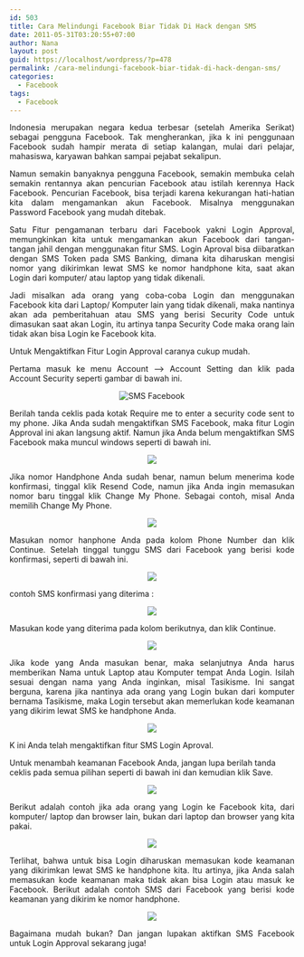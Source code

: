 ```yaml
---
id: 503
title: Cara Melindungi Facebook Biar Tidak Di Hack dengan SMS
date: 2011-05-31T03:20:55+07:00
author: Nana
layout: post
guid: https://localhost/wordpress/?p=478
permalink: /cara-melindungi-facebook-biar-tidak-di-hack-dengan-sms/
categories:
  - Facebook
tags:
  - Facebook
---
```

<p style="text-align: justify;">
  Indonesia merupakan negara kedua terbesar (setelah Amerika Serikat) sebagai pengguna Facebook. Tak mengherankan, jika k ini penggunaan Facebook sudah hampir merata di setiap kalangan, mulai dari pelajar, mahasiswa, karyawan bahkan sampai pejabat sekalipun.
</p>

<p style="text-align: justify;">
  Namun semakin banyaknya pengguna Facebook, semakin membuka celah semakin rentannya akan pencurian Facebook atau istilah kerennya Hack Facebook. Pencurian Facebook, bisa terjadi karena kekurangan hati-hatian kita dalam mengamankan akun Facebook. Misalnya menggunakan Password Facebook yang mudah ditebak.
</p>

<p style="text-align: justify;">
  Satu Fitur pengamanan terbaru dari Facebook yakni Login Approval, memungkinkan kita untuk mengamankan akun Facebook dari tangan-tangan jahil dengan menggunakan fitur SMS. Login Aproval bisa diibaratkan dengan SMS Token pada SMS Banking, dimana kita diharuskan mengisi nomor yang dikirimkan lewat SMS ke nomor handphone kita, saat akan Login dari komputer/ atau laptop yang tidak dikenali.
</p>

<p style="text-align: justify;">
  Jadi misalkan ada orang yang coba-coba Login dan menggunakan Facebook kita dari Laptop/ Komputer lain yang tidak dikenali, maka nantinya akan ada pemberitahuan atau SMS yang berisi Security Code untuk dimasukan saat akan Login, itu artinya tanpa Security Code maka orang lain tidak akan bisa Login ke Facebook kita.
</p>

<p style="text-align: justify;">
  Untuk Mengaktifkan Fitur Login Approval caranya cukup mudah.
</p>

<p style="text-align: justify;">
  Pertama masuk ke menu Account &#8211;> Account Setting dan klik pada Account Security seperti gambar di bawah ini.
</p>

<p style="text-align: center;">
  <img src="images/stories/sms-facebook.jpg" border="0" alt="SMS Facebook" title="SMS Facebook" />
</p>

<p style="text-align: justify;">
  Berilah tanda ceklis pada kotak Require me to enter a security code sent to my phone. Jika Anda sudah mengaktifkan SMS Facebook, maka fitur Login Approval ini akan langsung aktif. Namun jika Anda belum mengaktifkan SMS Facebook maka muncul windows seperti di bawah ini.
</p>

<p style="text-align: center;">
  <img src="images/stories/sms-facebook1.jpg" border="0" />
</p>

<p style="text-align: justify;">
  Jika nomor Handphone Anda sudah benar, namun belum menerima kode konfirmasi, tinggal klik Resend Code, namun jika Anda ingin memasukan nomor baru tinggal klik Change My Phone. Sebagai contoh, misal Anda memilih Change My Phone.
</p>

<p style="text-align: center;">
  <img src="images/stories/sms-facebook2.jpg" border="0" />
</p>

<p style="text-align: justify;">
  Masukan nomor hanphone Anda pada kolom Phone Number dan klik Continue. Setelah tinggal tunggu SMS dari Facebook yang berisi kode konfirmasi, seperti di bawah ini.
</p>

<p style="text-align: center;">
  <img src="images/stories/sms-facebook3.jpg" border="0" />
</p>

<p style="text-align: justify;">
  contoh SMS konfirmasi yang diterima :
</p>

<p style="text-align: center;">
  <img src="images/stories/sms-facebook-android.jpg" border="0" />
</p>

<p style="text-align: justify;">
  Masukan kode yang diterima pada kolom berikutnya, dan klik Continue.
</p>

<p style="text-align: center;">
  <img src="images/stories/sms-facebook4.jpg" border="0" />
</p>

<p style="text-align: justify;">
  Jika kode yang Anda masukan benar, maka selanjutnya Anda harus memberikan Nama untuk Laptop atau Komputer tempat Anda Login. Isilah sesuai dengan nama yang Anda inginkan, misal Tasikisme. Ini sangat berguna, karena jika nantinya ada orang yang Login bukan dari komputer bernama Tasikisme, maka Login tersebut akan memerlukan kode keamanan yang dikirim lewat SMS ke handphone Anda.
</p>

<p style="text-align: center;">
  <img src="images/stories/sms-facebook5.jpg" border="0" />
</p>

<p style="text-align: justify;">
  K ini Anda telah mengaktifkan fitur SMS Login Aproval.
</p>

Untuk menambah keamanan Facebook Anda, jangan lupa berilah tanda ceklis pada semua pilihan seperti di bawah ini dan kemudian klik Save.

<p style="text-align: center;">
  <img src="images/stories/sms-facebook6.jpg" border="0" />
</p>

<p style="text-align: justify;">
  Berikut adalah contoh jika ada orang yang Login ke Facebook kita, dari komputer/ laptop dan browser lain, bukan dari laptop dan browser yang kita pakai.
</p>

<p style="text-align: center;">
  <img src="images/stories/sms-facebook7.jpg" border="0" />
</p>

<p style="text-align: justify;">
  Terlihat, bahwa untuk bisa Login diharuskan memasukan kode keamanan yang dikirimkan lewat SMS ke handphone kita. Itu artinya, jika Anda salah memasukan kode keamanan maka tidak akan bisa Login atau masuk ke Facebook. Berikut adalah contoh SMS dari Facebook yang berisi kode keamanan yang dikirim ke nomor handphone.
</p>

<p style="text-align: center;">
  <img src="images/stories/sms-facebook-android1.jpg" border="0" />
</p>

<p style="text-align: justify;">
  Bagaimana mudah bukan? Dan jangan lupakan aktifkan SMS Facebook untuk Login Approval sekarang juga!
</p>